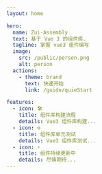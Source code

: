 ```yaml
---
layout: home

hero:
  name: Zui-Assembly
  text: 基于 Vue 3 的组件库.
  tagline: 掌握 vue3 组件编写
  image:
    src: /public/person.png
    alt: person
  actions:
    - theme: brand
      text: 快速开始
      link: /guide/quieStart

features:
  - icon: 🛠️
    title: 组件库构建流程
    details: Vue3 组件库构建...
  - icon: ⚙️
    title: 组件库单元测试
    details: Vue3 组件库测试...
  - icon: ⚡️
    title: 组件持续更新中
    details: 尽情期待...
---
```

